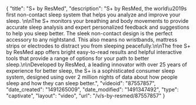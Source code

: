 {
    "title": "S+ by ResMed",
    "description": "S+ by ResMed, the world\u2019s first non-contact sleep system that helps you analyze and improve your sleep. \n\nThe S+ monitors your breathing and body movements to provide accurate sleep analysis and expert personalized feedback and suggestions to help you sleep better. The sleek non-contact design is the perfect accessory to any nightstand. This also means no wristbands, mattress strips or electrodes to distract you from sleeping peacefully.\n\nThe free S+ by ResMed app offers bright easy-to-read results and helpful interactive tools that provide a range of options for your path to better sleep.\n\nDeveloped by ResMed, a leading innovator with over 25 years of experience for better sleep, the S+ is a sophisticated consumer sleep system, designed using over 2 million nights of data about how people sleep and how they can sleep better.",
    "videoid": "87557857",
    "date_created": "1491265009",
    "date_modified": "1491347492",
    "type": "captivate",
    "layout": "video",
    "url": "\/v\/s-by-resmed\/87557857"
}